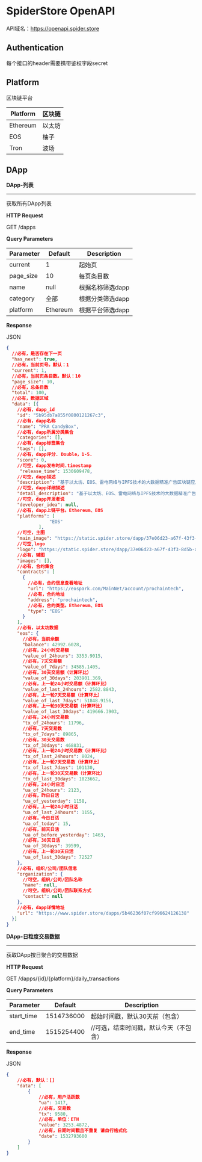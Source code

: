 # SpiderStore OpenAPI
API域名：https://openapi.spider.store

## Authentication
每个接口的header需要携带鉴权字段secret

## Platform

区块链平台

|Platform|区块链|
| --- | --- | 
|Ethereum|以太坊|
|EOS|柚子|
|Tron|波场|


## DApp

**DApp-列表**

-------

获取所有DApp列表

**HTTP Request**

GET /dapps

**Query Parameters**

|Parameter|Default|Description|
| --- | --- | --- |
| current | 1 | 起始页 |
| page_size | 10 | 每页条目数 |
| name | null | 根据名称筛选dapp |
| category | 全部 | 根据分类筛选dapp |
| platform | Ethereum | 根据平台筛选dapp|

**Response**

JSON
```json
{
  //必有，是否存在下一页
  "has_next": true,
  //必有，当前页号。默认：1
  "current": 1,
  //必有，当前页条目数。默认：10
  "page_size": 10,
  //必有，总条目数
  "total": 100,
  //必有，数据区域
  "data": [{
    //必有，dapp_id
    "id": "5b95db7a855f0800121267c3",
    //必有，dapp名称
    "name": "PRA CandyBox",
    //必有，dapp所属分类集合
    "categories": [],
    //必有，dapp标签集合
    "tags": [],
    //必有，dapp评分. Double，1-5.
    "score": 0,
    //可空，dapp发布时间.timestamp
     "release_time": 1530609478,
    //可空，dapp描述
    "description": "基于以太坊、EOS、雷电网络与IPFS技术的大数据精准广告区块链应用",
    //可空，dapp详细描述
    "detail_description": "基于以太坊、EOS、雷电网络与IPFS技术的大数据精准广告区块链应用，主要应用于去中心化媒体与应用的广告投放结算，用户投票，防点击欺诈等业务场景，从广告角度切入，服务于整个以太坊、EOS生态。团队为腾讯系背景，在区块链、大数据与数字广告方面有资深经验和资源",
    //可空，dapp开发者说
    "developer_idea": null,
    //必有，dapp上链平台。Ethereum、EOS
    "platforms": [
                "EOS"
            ],
    //可空，主图
    "main_image": "https://static.spider.store/dapp/37e06d23-a67f-43f3-8d5b-a3878b627ee4.png",
    //可空,logo
    "logo": "https://static.spider.store/dapp/37e06d23-a67f-43f3-8d5b-a3878b627ee4.png",
    //必有，辅图
    "images": [],
    //必有，合约集合
    "contracts": [
      {
        //必有，合约信息查看地址
        "url": "https://eospark.com/MainNet/account/prochaintech",
        //必有，合约地址
        "address": "prochaintech",
        //必有，合约类型。Ethereum、EOS
        "type": "EOS"
      }
    ],
    //必有，以太坊数据
    "eos": {
      //必有，当前余额
      "balance": 42992.6028,
      //必有，24小时交易额
      "value_of_24hours": 3353.9015,
      //必有，7天交易额
      "value_of_7days": 34585.1405,
      //必有，30天交易额（计算环比）
      "value_of_30days": 203901.369,
      //必有，上一轮24小时交易额（计算环比）
      "value_of_last_24hours": 2582.8843,
      //必有，上一轮7天交易额（计算环比）
      "value_of_last_7days": 51848.9156,
      //必有，上一轮30天交易额（计算环比）
      "value_of_last_30days": 419666.3903,
      //必有，24小时交易数
      "tx_of_24hours": 11796,
      //必有，7天交易数
      "tx_of_7days": 89865,
      //必有，30天交易数
      "tx_of_30days": 468831,
      //必有，上一轮24小时交易数（计算环比）
      "tx_of_last_24hours": 8024,
      //必有，上一轮7天交易数（计算环比）
      "tx_of_last_7days": 101130,
      //必有，上一轮30天交易数（计算环比）
      "tx_of_last_30days": 1023662,
      //必有，24小时日活
      "ua_of_24hours": 2123,
      //必有，昨日日活
      "ua_of_yesterday": 1158,
      //必有，上一轮24小时日活
      "ua_of_last_24hours": 1155,
      //必有，今日日活
      "ua_of_today": 15,
      //必有，前天日活
      "ua_of_before_yesterday": 1463,
      //必有，30天日活
      "ua_of_30days": 39599,
      //必有，上一轮30天日活
      "ua_of_last_30days": 72527
    },
    //必有，组织/公司/团队信息
    "organization": {
      //可空，组织/公司/团队名称
      "name": null,
      //可空，组织/公司/团队联系方式
      "contact": null
    },
    //必有，dapp详情地址
    "url": "https://www.spider.store/dapps/5b46236f07cf996624126138"
  }]
}
```

**DApp-日粒度交易数据**

-------

获取DApp按日聚合的交易数据

**HTTP Request**

GET /dapps/{id}/{platform}/daily_transactions

**Query Parameters**

|Parameter|Default|Description|
| --- | --- | --- |
| start_time | 1514736000 | 起始时间戳，默认30天前（包含） |
| end_time | 1515254400 | //可选，结束时间戳，默认今天（不包含）|

**Response**

JSON
```json
{
    //必有，默认：[]
    "data": [
        {
            //必有，用户活跃数 
            "ua": 1417,
            //必有，交易数
            "tx": 9580,
            //必有，单位：ETH
            "value": 3253.4872,
            //必有，日期时间戳且不重复 请自行格式化
            "date": 1532793600
        }
    ]
}
```
